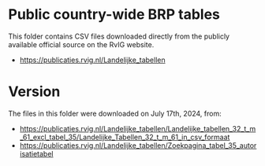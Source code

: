 # Public country-wide BRP tables

This folder contains CSV files downloaded directly from the publicly available official source on the RvIG website.
- https://publicaties.rvig.nl/Landelijke_tabellen

# Version

The files in this folder were downloaded on July 17th, 2024, from:
- https://publicaties.rvig.nl/Landelijke_tabellen/Landelijke_tabellen_32_t_m_61_excl_tabel_35/Landelijke_Tabellen_32_t_m_61_in_csv_formaat
- https://publicaties.rvig.nl/Landelijke_tabellen/Zoekpagina_tabel_35_autorisatietabel

